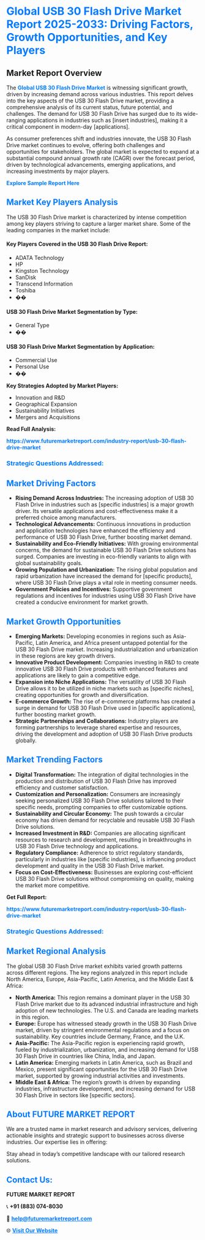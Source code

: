 <h1 style="color: #007BFF;">Global USB 30 Flash Drive Market Report 2025-2033: Driving Factors, Growth Opportunities, and Key Players</h1>

<section id="overview">
<h2>Market Report Overview</h2>
<p>The <a href="https://www.futuremarketreport.com/industry-report/usb-30-flash-drive-market" style="color: #007BFF; text-decoration: none;"><strong>Global USB 30 Flash Drive Market</strong></a> is witnessing significant growth, driven by increasing demand across various industries. This report delves into the key aspects of the USB 30 Flash Drive market, providing a comprehensive analysis of its current status, future potential, and challenges. The demand for USB 30 Flash Drive has surged due to its wide-ranging applications in industries such as [insert industries], making it a critical component in modern-day [applications].</p>
<p>As consumer preferences shift and industries innovate, the USB 30 Flash Drive market continues to evolve, offering both challenges and opportunities for stakeholders. The global market is expected to expand at a substantial compound annual growth rate (CAGR) over the forecast period, driven by technological advancements, emerging applications, and increasing investments by major players.</p>
</section>

<section id="overview">
<p><a href="https://www.futuremarketreport.com/request-sample/reportId=57952" style="color: #007BFF; text-decoration: none;"><strong>Explore Sample Report Here</strong></a></p>
</section>

<section id="key-players">
<h2 style="color: #007BFF;">Market Key Players Analysis</h2>
<p>The USB 30 Flash Drive market is characterized by intense competition among key players striving to capture a larger market share. Some of the leading companies in the market include:</p>
<h4>Key Players Covered in the USB 30 Flash Drive Report:</h4>
<ul><li>ADATA Technology</li><li>HP</li><li>Kingston Technology</li><li>SanDisk</li><li>Transcend Information</li><li>Toshiba</li><li>��</li></ul>
<h4>USB 30 Flash Drive Market Segmentation by Type:</h4>
<ul><li>General Type</li><li>��</li></ul>

<h4>USB 30 Flash Drive Market Segmentation by Application:</h4>
<ul><li>Commercial Use</li><li>Personal Use</li><li>��</li></ul>
<p><strong>Key Strategies Adopted by Market Players:</strong></p>
<ul>
<li>Innovation and R&D</li>
<li>Geographical Expansion</li>
<li>Sustainability Initiatives</li>
<li>Mergers and Acquisitions</li>
</ul>
</section>

<section>
<p><strong>Read Full Analysis: </strong></p><a href="https://www.futuremarketreport.com/industry-report/usb-30-flash-drive-market" style="color: #007BFF; text-decoration: none;"><strong>https://www.futuremarketreport.com/industry-report/usb-30-flash-drive-market</strong></a>
<h3 style="color: #007BFF;">Strategic Questions Addressed:</h3>
</section>

<section id="driving-factors">
<h2 style="color: #007BFF;">Market Driving Factors</h2>
<ul>
<li><strong>Rising Demand Across Industries:</strong> The increasing adoption of USB 30 Flash Drive in industries such as [specific industries] is a major growth driver. Its versatile applications and cost-effectiveness make it a preferred choice among manufacturers.</li>
<li><strong>Technological Advancements:</strong> Continuous innovations in production and application technologies have enhanced the efficiency and performance of USB 30 Flash Drive, further boosting market demand.</li>
<li><strong>Sustainability and Eco-Friendly Initiatives:</strong> With growing environmental concerns, the demand for sustainable USB 30 Flash Drive solutions has surged. Companies are investing in eco-friendly variants to align with global sustainability goals.</li>
<li><strong>Growing Population and Urbanization:</strong> The rising global population and rapid urbanization have increased the demand for [specific products], where USB 30 Flash Drive plays a vital role in meeting consumer needs.</li>
<li><strong>Government Policies and Incentives:</strong> Supportive government regulations and incentives for industries using USB 30 Flash Drive have created a conducive environment for market growth.</li>
</ul>
</section>

<section id="growth-opportunities">
<h2 style="color: #007BFF;">Market Growth Opportunities</h2>
<ul>
<li><strong>Emerging Markets:</strong> Developing economies in regions such as Asia-Pacific, Latin America, and Africa present untapped potential for the USB 30 Flash Drive market. Increasing industrialization and urbanization in these regions are key growth drivers.</li>
<li><strong>Innovative Product Development:</strong> Companies investing in R&D to create innovative USB 30 Flash Drive products with enhanced features and applications are likely to gain a competitive edge.</li>
<li><strong>Expansion into Niche Applications:</strong> The versatility of USB 30 Flash Drive allows it to be utilized in niche markets such as [specific niches], creating opportunities for growth and diversification.</li>
<li><strong>E-commerce Growth:</strong> The rise of e-commerce platforms has created a surge in demand for USB 30 Flash Drive used in [specific applications], further boosting market growth.</li>
<li><strong>Strategic Partnerships and Collaborations:</strong> Industry players are forming partnerships to leverage shared expertise and resources, driving the development and adoption of USB 30 Flash Drive products globally.</li>
</ul>
</section>

<section id="trending-factors">
<h2 style="color: #007BFF;">Market Trending Factors</h2>
<ul>
<li><strong>Digital Transformation:</strong> The integration of digital technologies in the production and distribution of USB 30 Flash Drive has improved efficiency and customer satisfaction.</li>
<li><strong>Customization and Personalization:</strong> Consumers are increasingly seeking personalized USB 30 Flash Drive solutions tailored to their specific needs, prompting companies to offer customizable options.</li>
<li><strong>Sustainability and Circular Economy:</strong> The push towards a circular economy has driven demand for recyclable and reusable USB 30 Flash Drive solutions.</li>
<li><strong>Increased Investment in R&D:</strong> Companies are allocating significant resources to research and development, resulting in breakthroughs in USB 30 Flash Drive technology and applications.</li>
<li><strong>Regulatory Compliance:</strong> Adherence to strict regulatory standards, particularly in industries like [specific industries], is influencing product development and quality in the USB 30 Flash Drive market.</li>
<li><strong>Focus on Cost-Effectiveness:</strong> Businesses are exploring cost-efficient USB 30 Flash Drive solutions without compromising on quality, making the market more competitive.</li>
</ul>
</section>

<section>
<p><strong>Get Full Report: </strong></p><a href="https://www.futuremarketreport.com/industry-report/usb-30-flash-drive-market" style="color: #007BFF; text-decoration: none;"><strong>https://www.futuremarketreport.com/industry-report/usb-30-flash-drive-market</strong></a>
<h3 style="color: #007BFF;">Strategic Questions Addressed:</h3>
</section>


<section id="regional-analysis">
<h2 style="color: #007BFF;">Market Regional Analysis</h2>
<p>The global USB 30 Flash Drive market exhibits varied growth patterns across different regions. The key regions analyzed in this report include North America, Europe, Asia-Pacific, Latin America, and the Middle East & Africa:</p>
<ul>
<li><strong>North America:</strong> This region remains a dominant player in the USB 30 Flash Drive market due to its advanced industrial infrastructure and high adoption of new technologies. The U.S. and Canada are leading markets in this region.</li>
<li><strong>Europe:</strong> Europe has witnessed steady growth in the USB 30 Flash Drive market, driven by stringent environmental regulations and a focus on sustainability. Key countries include Germany, France, and the U.K.</li>
<li><strong>Asia-Pacific:</strong> The Asia-Pacific region is experiencing rapid growth, fueled by industrialization, urbanization, and increasing demand for USB 30 Flash Drive in countries like China, India, and Japan.</li>
<li><strong>Latin America:</strong> Emerging markets in Latin America, such as Brazil and Mexico, present significant opportunities for the USB 30 Flash Drive market, supported by growing industrial activities and investments.</li>
<li><strong>Middle East & Africa:</strong> The region’s growth is driven by expanding industries, infrastructure development, and increasing demand for USB 30 Flash Drive in sectors like [specific sectors].</li>
</ul>
</section>

<footer>
<h2 style="color: #007BFF;">About FUTURE MARKET REPORT</h2>
<p>We are a trusted name in market research and advisory services, delivering actionable insights and strategic support to businesses across diverse industries. Our expertise lies in offering:</p>

<p>Stay ahead in today’s competitive landscape with our tailored research solutions.</p>

<h2 style="color: #007BFF;">Contact Us:</h2>
<p><strong>FUTURE MARKET REPORT</strong></p>
<p>📞 <strong>+91 (883) 074-8030</strong></p>
<p>📧 <strong><a href="mailto:help@futuremarketreport.com" style="color: #007BFF;">help@futuremarketreport.com</a></strong></p>
<p>🌐 <strong><a href="https://www.futuremarketreport.com/" style="color: #007BFF;">Visit Our Website</a></strong></p>
</footer>